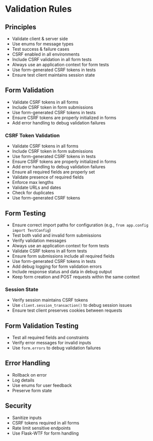 # Validation Rules
## Principles
- Validate client & server side
- Use enums for message types
- Test success & failure cases
- CSRF enabled in all environments
- Include CSRF validation in all form tests
- Always use an application context for form tests
- Use form-generated CSRF tokens in tests
- Ensure test client maintains session state

## Form Validation
- Validate CSRF tokens in all forms
- Include CSRF token in form submissions
- Use form-generated CSRF tokens in tests
- Ensure CSRF tokens are properly initialized in forms
- Add error handling to debug validation failures

### CSRF Token Validation
- Validate CSRF tokens in all forms
- Include CSRF token in form submissions
- Use form-generated CSRF tokens in tests
- Ensure CSRF tokens are properly initialized in forms
- Add error handling to debug validation failures
- Ensure all required fields are properly set
- Validate presence of required fields
- Enforce max lengths
- Validate URLs and dates
- Check for duplicates
- Use form-generated CSRF tokens

## Form Testing
- Ensure correct import paths for configuration (e.g., `from app.config import TestConfig`)
- Test both valid and invalid form submissions
- Verify validation messages
- Always use an application context for form tests
- Validate CSRF tokens in all form tests
- Ensure form submissions include all required fields
- Use form-generated CSRF tokens in tests
- Add debug logging for form validation errors
- Include response status and data in debug output
- Keep form creation and POST requests within the same context

### Session State
- Verify session maintains CSRF tokens
- Use `client.session_transaction()` to debug session issues
- Ensure test client preserves cookies between requests

## Form Validation Testing
- Test all required fields and constraints
- Verify error messages for invalid inputs
- Use `form.errors` to debug validation failures

## Error Handling
- Rollback on error
- Log details
- Use enums for user feedback
- Preserve form state

## Security
- Sanitize inputs
- CSRF tokens required in all forms
- Rate limit sensitive endpoints
- Use Flask-WTF for form handling

